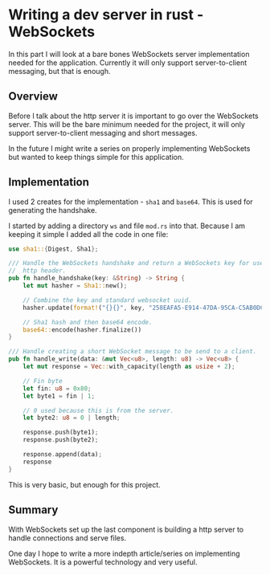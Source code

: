 <meta name="daria:article_id" content="writing_a_dev_server_in_rust_part_5">
<meta name="daria:title" content="Part 5">
<meta name="daria:title_slug" content="part_5">
<meta name="daria:order" content="4">
<meta name="daria:created_on" content="2022-07-05">
<meta name="daria:tags" content="rust,html/css,javascript">

# Writing a dev server in rust - WebSockets

In this part I will look at a bare bones WebSockets server implementation needed for the application. 
Currently it will only support server-to-client messaging, but that is enough.

## Overview

Before I talk about the http server it is important to go over the WebSockets server. 
This will be the bare minimum needed for the project, it will only support server-to-client messaging and short messages. 

In the future I might write a series on properly implementing WebSockets but wanted to keep things simple for this application.

## Implementation

I used 2 creates for the implementation - `sha1` and `base64`. This is used for generating the handshake.

I started by adding a directory `ws` and file `mod.rs` into that. Because I am keeping it simple I added all the code in one file:

```rust
use sha1::{Digest, Sha1};

/// Handle the WebSockets handshake and return a WebSockets key for use in the Sec-WebSocket-Accept
//  http header.
pub fn handle_handshake(key: &String) -> String {
    let mut hasher = Sha1::new();

    // Combine the key and standard websocket uuid.
    hasher.update(format!("{}{}", key, "258EAFA5-E914-47DA-95CA-C5AB0DC85B11").as_bytes());

    // Sha1 hash and then base64 encode.
    base64::encode(hasher.finalize())
}

/// Handle creating a short WebSocket message to be send to a client.
pub fn handle_write(data: &mut Vec<u8>, length: u8) -> Vec<u8> {
    let mut response = Vec::with_capacity(length as usize + 2);

    // Fin byte
    let fin: u8 = 0x80;
    let byte1 = fin | 1;

    // 0 used because this is from the server.
    let byte2: u8 = 0 | length;

    response.push(byte1);
    response.push(byte2);

    response.append(data);
    response
}
```

This is very basic, but enough for this project. 

## Summary

With WebSockets set up the last component is building a http server to handle connections and serve files.

One day I hope to write a more indepth article/series on implementing WebSockets. It is a powerful technology and very useful.

